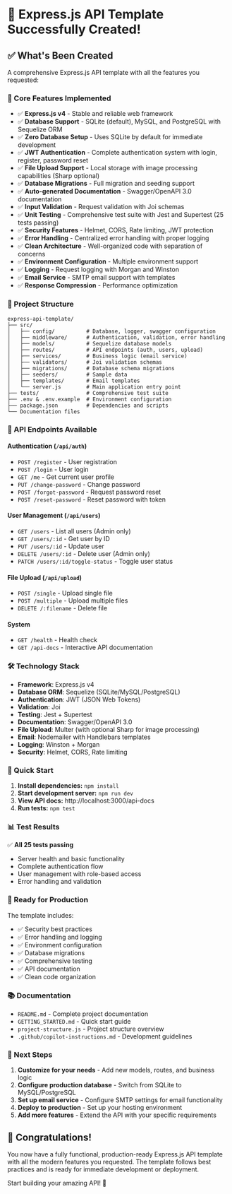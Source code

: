 # 🎉 Express.js API Template Successfully Created!

## ✅ What's Been Created

A comprehensive Express.js API template with all the features you requested:

### 🚀 Core Features Implemented

- ✅ **Express.js v4** - Stable and reliable web framework
- ✅ **Database Support** - SQLite (default), MySQL, and PostgreSQL with Sequelize ORM
- ✅ **Zero Database Setup** - Uses SQLite by default for immediate development
- ✅ **JWT Authentication** - Complete authentication system with login, register, password reset
- ✅ **File Upload Support** - Local storage with image processing capabilities (Sharp optional)
- ✅ **Database Migrations** - Full migration and seeding support
- ✅ **Auto-generated Documentation** - Swagger/OpenAPI 3.0 documentation
- ✅ **Input Validation** - Request validation with Joi schemas
- ✅ **Unit Testing** - Comprehensive test suite with Jest and Supertest (25 tests passing)
- ✅ **Security Features** - Helmet, CORS, Rate limiting, JWT protection
- ✅ **Error Handling** - Centralized error handling with proper logging
- ✅ **Clean Architecture** - Well-organized code with separation of concerns
- ✅ **Environment Configuration** - Multiple environment support
- ✅ **Logging** - Request logging with Morgan and Winston
- ✅ **Email Service** - SMTP email support with templates
- ✅ **Response Compression** - Performance optimization

### 📁 Project Structure

```
express-api-template/
├── src/
│   ├── config/          # Database, logger, swagger configuration
│   ├── middleware/      # Authentication, validation, error handling
│   ├── models/          # Sequelize database models
│   ├── routes/          # API endpoints (auth, users, upload)
│   ├── services/        # Business logic (email service)
│   ├── validators/      # Joi validation schemas
│   ├── migrations/      # Database schema migrations
│   ├── seeders/         # Sample data
│   ├── templates/       # Email templates
│   └── server.js        # Main application entry point
├── tests/               # Comprehensive test suite
├── .env & .env.example  # Environment configuration
├── package.json         # Dependencies and scripts
└── Documentation files
```

### 🔑 API Endpoints Available

#### Authentication (`/api/auth`)

- `POST /register` - User registration
- `POST /login` - User login
- `GET /me` - Get current user profile
- `PUT /change-password` - Change password
- `POST /forgot-password` - Request password reset
- `POST /reset-password` - Reset password with token

#### User Management (`/api/users`)

- `GET /users` - List all users (Admin only)
- `GET /users/:id` - Get user by ID
- `PUT /users/:id` - Update user
- `DELETE /users/:id` - Delete user (Admin only)
- `PATCH /users/:id/toggle-status` - Toggle user status

#### File Upload (`/api/upload`)

- `POST /single` - Upload single file
- `POST /multiple` - Upload multiple files
- `DELETE /:filename` - Delete file

#### System

- `GET /health` - Health check
- `GET /api-docs` - Interactive API documentation

### 🛠️ Technology Stack

- **Framework**: Express.js v4
- **Database ORM**: Sequelize (SQLite/MySQL/PostgreSQL)
- **Authentication**: JWT (JSON Web Tokens)
- **Validation**: Joi
- **Testing**: Jest + Supertest
- **Documentation**: Swagger/OpenAPI 3.0
- **File Upload**: Multer (with optional Sharp for image processing)
- **Email**: Nodemailer with Handlebars templates
- **Logging**: Winston + Morgan
- **Security**: Helmet, CORS, Rate limiting

### 🎯 Quick Start

1. **Install dependencies:** `npm install`
2. **Start development server:** `npm run dev`
3. **View API docs:** http://localhost:3000/api-docs
4. **Run tests:** `npm test`

### 📊 Test Results

✅ **All 25 tests passing**

- Server health and basic functionality
- Complete authentication flow
- User management with role-based access
- Error handling and validation

### 🚀 Ready for Production

The template includes:

- ✅ Security best practices
- ✅ Error handling and logging
- ✅ Environment configuration
- ✅ Database migrations
- ✅ Comprehensive testing
- ✅ API documentation
- ✅ Clean code organization

### 📚 Documentation

- `README.md` - Complete project documentation
- `GETTING_STARTED.md` - Quick start guide
- `project-structure.js` - Project structure overview
- `.github/copilot-instructions.md` - Development guidelines

### 🔄 Next Steps

1. **Customize for your needs** - Add new models, routes, and business logic
2. **Configure production database** - Switch from SQLite to MySQL/PostgreSQL
3. **Set up email service** - Configure SMTP settings for email functionality
4. **Deploy to production** - Set up your hosting environment
5. **Add more features** - Extend the API with your specific requirements

## 🎊 Congratulations!

You now have a fully functional, production-ready Express.js API template with all the modern features you requested. The template follows best practices and is ready for immediate development or deployment.

Start building your amazing API! 🚀
